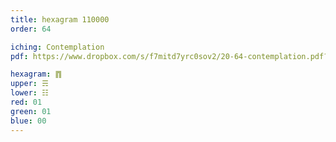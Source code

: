 ```yaml
---
title: hexagram 110000
order: 64

iching: Contemplation
pdf: https://www.dropbox.com/s/f7mitd7yrc0sov2/20-64-contemplation.pdf?dl=0

hexagram: ䷓
upper: ☴
lower: ☷
red: 01
green: 01
blue: 00
---
```

